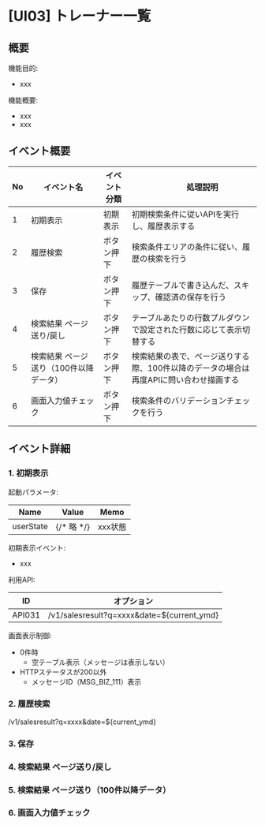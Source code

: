 # [UI03] トレーナー一覧

## 概要

機能目的:

- xxx

機能概要:

- xxx
- xxx

## イベント概要

| No | イベント名                              | イベント分類 | 　  　 処理説明                                                                                                              |
|--- |-----------------------------------------|---------------|------------------------------------------------|
| 1  | 初期表示                                |  初期表示     | 初期検索条件に従いAPIを実行し、履歴表示する  |
| 2  | 履歴検索                                |  ボタン押下   | 検索条件エリアの条件に従い、履歴の検索を行う |
| 3  | 保存                                    |  ボタン押下   | 履歴テーブルで書き込んだ、スキップ、確認済の保存を行う                |
| 4  | 検索結果 ページ送り/戻し               |  ボタン押下   | テーブルあたりの行数プルダウンで設定された行数に応じて表示切替する                      |
| 5  | 検索結果 ページ送り（100件以降データ） |  ボタン押下   | 検索結果の表で、ページ送りする際、100件以降のデータの場合は再度APIに問い合わせ描画する |
| 6  | 画面入力値チェック                      |  ボタン押下   | 検索条件のバリデーションチェックを行う |

## イベント詳細

### 1. 初期表示

起動パラメータ:

| Name | Value | Memo |
| --- | --- | --- |
| userState | {/* 略 */} | xxx状態 |

初期表示イベント:

- xxx

利用API:

| ID  |  オプション |
| --- | --- |
| API031 | /v1/salesresult?q=xxxx&date=${current_ymd} |

画面表示制御:

- 0件時
  - 空テーブル表示（メッセージは表示しない）
- HTTPステータスが200以外
  - メッセージID（MSG_BIZ_111）表示

### 2. 履歴検索

/v1/salesresult?q=xxxx&date=${current_ymd}

### 3. 保存

### 4. 検索結果 ページ送り/戻し

### 5. 検索結果 ページ送り（100件以降データ）

### 6. 画面入力値チェック
